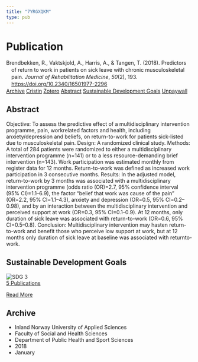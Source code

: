```yaml
---
title: "7YRGXQKM"
type: pub
---
```

<h1>Publication</h1>
<article id="csl-bib-container-7YRGXQKM" class="csl-bib-container">
  <div class="csl-bib-body" style="line-height: 1.35; padding-left: 1em; text-indent:-1em;">
  <div class="csl-entry">Brendbekken, R., Vaktskjold, A., Harris, A., &amp; Tangen, T. (2018). Predictors of return to work in patients on sick leave with chronic musculoskeletal pain. <i>Journal of Rehabilitation Medicine</i>, <i>50</i>(2), 193. <a href="https://doi.org/10.2340/16501977-2296">https://doi.org/10.2340/16501977-2296</a></div>
</div>
  <div class="csl-bib-buttons">
    <a href="#taxonomy-article-7YRGXQKM" class="csl-bib-button">Archive</a>
    <a href="https://app.cristin.no/results/show.jsf?id=1553624" alt="Cristin URL" class="csl-bib-button">Cristin</a>
    <a href="http://zotero.org/groups/5402882/items/7YRGXQKM" alt="Zotero URL" class="csl-bib-button">Zotero</a>
    <a href="#abstract-article-7YRGXQKM" class="csl-bib-button">Abstract</a>
    <a href="#sdg-article-7YRGXQKM" class="csl-bib-button">Sustainable Development Goals</a>
    <a href="https://www.medicaljournals.se/jrm/content_files/download.php?doi=10.2340/16501977-2296" class="csl-bib-button">Unpaywall</a>
  </div>
  <div id="csl-bib-meta-container-7YRGXQKM"></div>
</article>
<div id="csl-bib-meta-7YRGXQKM" class="csl-bib-meta">
  <article id="abstract-article-7YRGXQKM" class="abstract-article">
    <h1>Abstract</h1>
    Objective: To assess the predictive effect of a multidisciplinary intervention programme, pain, workrelated factors and health, including anxiety/depression and beliefs, on return-to-work for patients sick-listed due to musculoskeletal pain. Design: A randomized clinical study. Methods: A total of 284 patients were randomized to either a multidisciplinary intervention programme (n=141) or to a less resource-demanding brief intervention (n=143). Work participation was estimated monthly from register data for 12 months. Return-to-work was defined as increased work participation in 3 consecutive months. Results: In the adjusted model, return-to-work by 3 months was associated with a multidisciplinary intervention programme (odds ratio (OR)=2.7, 95% confidence interval (95% CI)=1.1–6.9), the factor “belief that work was cause of the pain” (OR=2.2, 95% CI=1.1–4.3), anxiety and depression (OR=0.5, 95% CI=0.2–0.98), and by an interaction between the multidisciplinary intervention and perceived support at work (OR=0.3, 95% CI=0.1–0.9). At 12 months, only duration of sick leave was associated with return-to-work (OR=0.6, 95% CI=0.5–0.8). Conclusion: Multidisciplinary intervention may hasten return-to-work and benefit those who perceive low support at work, but at 12 months only duration of sick leave at baseline was associated with returnto-work.
  </article>
  <article id="sdg-article-7YRGXQKM" class="sdg-article">
    <h1>Sustainable Development Goals</h1>
    <div class="sdg-container"><div id="sdg3" class="sdg"> <img src="{{< params subfolder >}}images/sdg/sdg03_en.png" class="image" alt="SDG 3"> <div class="sdg-overlay"> <a href="{{< params subfolder >}}en/archive/?sdg=3#archive" class="sdg-publication-count"><span>5</span> Publications</a> <p><a href="https://sdgs.un.org/goals/goal3" class="sdg-read-more">Read More</a></p> </div> </div></div>
  </article>
  <article id="taxonomy-article-7YRGXQKM" class="taxonomy-article">
    <h1>Archive</h1>
    <ul>
      <li>Inland Norway University of Applied Sciences</li>
      <li>Faculty of Social and Health Sciences</li>
      <li>Department of Public Health and Sport Sciences</li>
      <li>2018</li>
      <li>January</li>
    </ul>
  </article>
</div>
